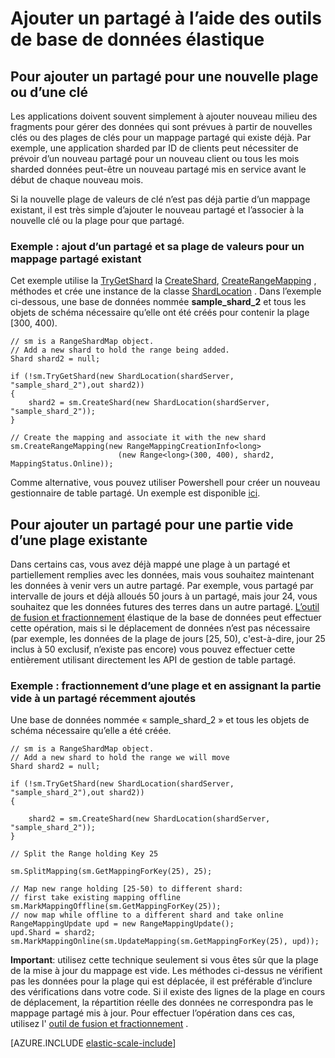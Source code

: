 <properties 
    pageTitle="Ajouter un partagé à l’aide des outils de base de données élastique | Microsoft Azure" 
    description="Comment utiliser les API d’échelle élastique pour ajouter de nouveau milieu des fragments à un partagé défini." 
    services="sql-database" 
    documentationCenter="" 
    manager="jhubbard" 
    authors="ddove" 
    editor=""/>

<tags 
    ms.service="sql-database" 
    ms.workload="sql-database" 
    ms.tgt_pltfrm="na" 
    ms.devlang="na" 
    ms.topic="article" 
    ms.date="05/27/2016" 
    ms.author="ddove"/>

# <a name="adding-a-shard-using-elastic-database-tools"></a>Ajouter un partagé à l’aide des outils de base de données élastique

## <a name="to-add-a-shard-for-a-new-range-or-key"></a>Pour ajouter un partagé pour une nouvelle plage ou d’une clé  

Les applications doivent souvent simplement à ajouter nouveau milieu des fragments pour gérer des données qui sont prévues à partir de nouvelles clés ou des plages de clés pour un mappage partagé qui existe déjà. Par exemple, une application sharded par ID de clients peut nécessiter de prévoir d’un nouveau partagé pour un nouveau client ou tous les mois sharded données peut-être un nouveau partagé mis en service avant le début de chaque nouveau mois. 

Si la nouvelle plage de valeurs de clé n’est pas déjà partie d’un mappage existant, il est très simple d’ajouter le nouveau partagé et l’associer à la nouvelle clé ou la plage pour que partagé. 

### <a name="example--adding-a-shard-and-its-range-to-an-existing-shard-map"></a>Exemple : ajout d’un partagé et sa plage de valeurs pour un mappage partagé existant
Cet exemple utilise la [TryGetShard](https://msdn.microsoft.com/library/azure/dn823929.aspx) la [CreateShard](https://msdn.microsoft.com/library/azure/microsoft.azure.sqldatabase.elasticscale.shardmanagement.shardmap.createshard.aspx), [CreateRangeMapping](https://msdn.microsoft.com/library/azure/dn807221.aspx#M:Microsoft.Azure.SqlDatabase.ElasticScale.ShardManagement.RangeShardMap`1.CreateRangeMapping(Microsoft.Azure.SqlDatabase.ElasticScale.ShardManagement.RangeMappingCreationInfo{`0})) , méthodes et crée une instance de la classe [ShardLocation](https://msdn.microsoft.com/library/azure/microsoft.azure.sqldatabase.elasticscale.shardmanagement.shardlocation.shardlocation.aspx#M:Microsoft.Azure.SqlDatabase.ElasticScale.ShardManagement.ShardLocation.) . Dans l’exemple ci-dessous, une base de données nommée **sample_shard_2** et tous les objets de schéma nécessaire qu’elle ont été créés pour contenir la plage [300, 400).  

    // sm is a RangeShardMap object.
    // Add a new shard to hold the range being added. 
    Shard shard2 = null; 

    if (!sm.TryGetShard(new ShardLocation(shardServer, "sample_shard_2"),out shard2)) 
    { 
        shard2 = sm.CreateShard(new ShardLocation(shardServer, "sample_shard_2"));  
    } 

    // Create the mapping and associate it with the new shard 
    sm.CreateRangeMapping(new RangeMappingCreationInfo<long> 
                            (new Range<long>(300, 400), shard2, MappingStatus.Online)); 


Comme alternative, vous pouvez utiliser Powershell pour créer un nouveau gestionnaire de table partagé. Un exemple est disponible [ici](https://gallery.technet.microsoft.com/scriptcenter/Azure-SQL-DB-Elastic-731883db).
## <a name="to-add-a-shard-for-an-empty-part-of-an-existing-range"></a>Pour ajouter un partagé pour une partie vide d’une plage existante  

Dans certains cas, vous avez déjà mappé une plage à un partagé et partiellement remplies avec les données, mais vous souhaitez maintenant les données à venir vers un autre partagé. Par exemple, vous partagé par intervalle de jours et déjà alloués 50 jours à un partagé, mais jour 24, vous souhaitez que les données futures des terres dans un autre partagé. [L’outil de fusion et fractionnement](sql-database-elastic-scale-overview-split-and-merge.md) élastique de la base de données peut effectuer cette opération, mais si le déplacement de données n’est pas nécessaire (par exemple, les données de la plage de jours [25, 50), c'est-à-dire, jour 25 inclus à 50 exclusif, n’existe pas encore) vous pouvez effectuer cette entièrement utilisant directement les API de gestion de table partagé.

### <a name="example-splitting-a-range-and-assigning-the-empty-portion-to-a-newly-added-shard"></a>Exemple : fractionnement d’une plage et en assignant la partie vide à un partagé récemment ajoutés

Une base de données nommée « sample_shard_2 » et tous les objets de schéma nécessaire qu’elle a été créée.  

 
    // sm is a RangeShardMap object.
    // Add a new shard to hold the range we will move 
    Shard shard2 = null; 

    if (!sm.TryGetShard(new ShardLocation(shardServer, "sample_shard_2"),out shard2)) 
    { 
    
        shard2 = sm.CreateShard(new ShardLocation(shardServer, "sample_shard_2"));  
    } 

    // Split the Range holding Key 25 

    sm.SplitMapping(sm.GetMappingForKey(25), 25); 

    // Map new range holding [25-50) to different shard: 
    // first take existing mapping offline 
    sm.MarkMappingOffline(sm.GetMappingForKey(25)); 
    // now map while offline to a different shard and take online 
    RangeMappingUpdate upd = new RangeMappingUpdate(); 
    upd.Shard = shard2; 
    sm.MarkMappingOnline(sm.UpdateMapping(sm.GetMappingForKey(25), upd)); 

**Important**: utilisez cette technique seulement si vous êtes sûr que la plage de la mise à jour du mappage est vide.  Les méthodes ci-dessus ne vérifient pas les données pour la plage qui est déplacée, il est préférable d’inclure des vérifications dans votre code.  Si il existe des lignes de la plage en cours de déplacement, la répartition réelle des données ne correspondra pas le mappage partagé mis à jour. Pour effectuer l’opération dans ces cas, utilisez l' [outil de fusion et fractionnement](sql-database-elastic-scale-overview-split-and-merge.md) .  


[AZURE.INCLUDE [elastic-scale-include](../../includes/elastic-scale-include.md)]
 

